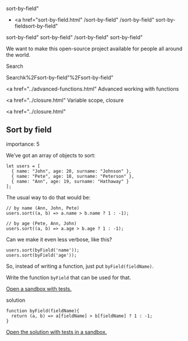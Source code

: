 sort-by-field"

- <a href="sort-by-field.html"
  /sort-by-field"
  /sort-by-field"
  sort-by-fieldsort-by-field"

<!-- -->

sort-by-field"
sort-by-field"
/sort-by-field"
sort-by-field"

We want to make this open-source project available for people all around the world.

Search

Searchk%2Fsort-by-field"%2Fsort-by-field" </a>

<a href="../advanced-functions.html" Advanced working with functions</span></a>

<a href="../closure.html" Variable scope, closure</span></a>

<a href="../closure.html"

## Sort by field

<span class="task__importance" title="How important is the task, from 1 to 5">importance: 5</span>

We’ve got an array of objects to sort:

    let users = [
      { name: "John", age: 20, surname: "Johnson" },
      { name: "Pete", age: 18, surname: "Peterson" },
      { name: "Ann", age: 19, surname: "Hathaway" }
    ];

The usual way to do that would be:

    // by name (Ann, John, Pete)
    users.sort((a, b) => a.name > b.name ? 1 : -1);

    // by age (Pete, Ann, John)
    users.sort((a, b) => a.age > b.age ? 1 : -1);

Can we make it even less verbose, like this?

    users.sort(byField('name'));
    users.sort(byField('age'));

So, instead of writing a function, just put `byField(fieldName)`.

Write the function `byField` that can be used for that.

[Open a sandbox with tests.](https://plnkr.co/edit/0P3dSp25O5mu9Sq7?p=preview)

solution

    function byField(fieldName){
      return (a, b) => a[fieldName] > b[fieldName] ? 1 : -1;
    }

[Open the solution with tests in a sandbox.](https://plnkr.co/edit/ivWUfk2TtcWhkXHY?p=preview)
